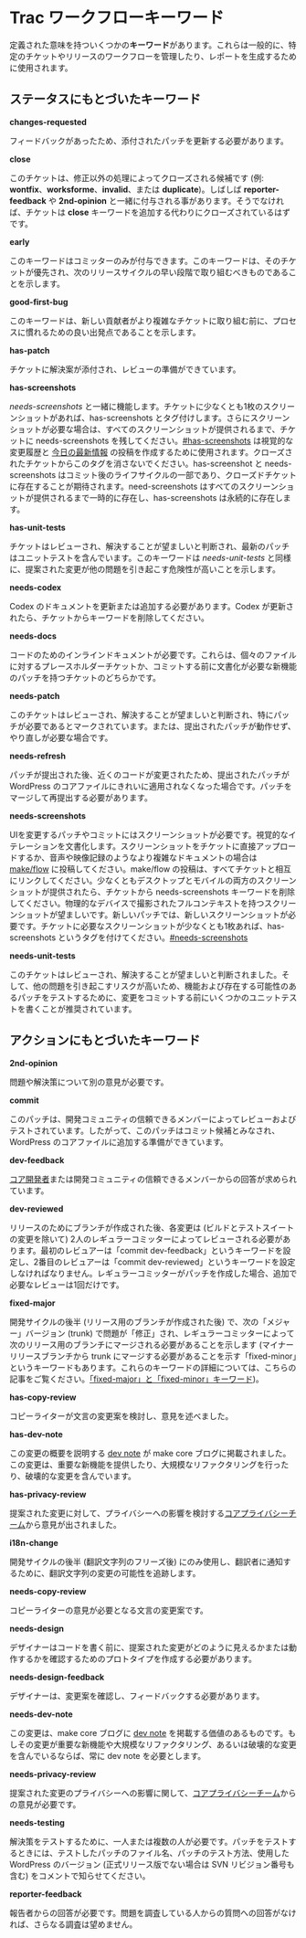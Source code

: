 <!--
# Trac Workflow Keywords
-->

# Trac ワークフローキーワード

<!--
There are a number of **keywords** with a defined meaning. These are commonly used to manage the workflows of specific tickets, as well as releases, and to generate reports. Keywords should not be thought of as generic “tags,” which are not necessary.
-->

定義された意味を持ついくつかの**キーワード**があります。これらは一般的に、特定のチケットやリリースのワークフローを管理したり、レポートを生成するために使用されます。

<!--
## Status-based Keywords
-->

## ステータスにもとづいたキーワード

**changes-requested**

<!--
Feedback has been provided, and the attached patch needs to be updated.
-->

フィードバックがあったため、添付されたパッチを更新する必要があります。

**close**

<!--
The ticket is a candidate for closure with a disposition other than fixed (i.e. **wontfix**, **worksforme**, **invalid**, or **duplicate**). Often seen with **reporter-feedback** or **2nd-opinion**; otherwise, the ticket would have been closed in lieu of adding the **close** keyword.
-->

このチケットは、修正以外の処理によってクローズされる候補です (例: **wontfix**、**worksforme**、**invalid**、または **duplicate**)。しばしば **reporter-feedback** や **2nd-opinion** と一緒に付与される事があります。そうでなければ、チケットは **close** キーワードを追加する代わりにクローズされているはずです。

**early**

<!--
This keyword should only be applied by committers. The keyword signals that the ticket is a priority, and should be handled early in the next release cycle.
-->

このキーワードはコミッターのみが付与できます。このキーワードは、そのチケットが優先され、次のリリースサイクルの早い段階で取り組むべきものであることを示します。

**good-first-bug**

<!--
This keyword signals that the ticket would be a good starting point for new contributors to get used to the process before tackling more complicated tickets.
-->

このキーワードは、新しい貢献者がより複雑なチケットに取り組む前に、プロセスに慣れるための良い出発点であることを示します。

**has-patch**

<!--
A proposed solution to the ticket has been attached, and it is ready for review.
-->

チケットに解決案が添付され、レビューの準備ができています。

**has-screenshots**

<!--
Serves as a partner to *needs-screenshots*. Once a ticket has at least one screenshot, tag it with has-screenshots. If more screenshots are needed, leave needs-screenshots on the ticket until all screenshots are provided. [#has-screenshots](https://core.trac.wordpress.org/query?status=accepted&status=assigned&status=closed&status=new&status=reopened&status=reviewing&keywords=~has-screenshots&col=id&col=summary&col=status&col=owner&col=type&col=priority&col=milestone&col=changetime&order=priority) is used to create visual changelogs and the [Today in the Nightly](https://make.wordpress.org/core/tag/today-in-the-nightly/) posts. Do not clear this tag from closed tickets. has-screenshot and needs-screenshots are part of the post-commit diligence lifecycle and are expected to exist on closed tickets. need-screenshots exists temporarily until all screenshots are provided and has-screenshots exists permanently.
-->

*needs-screenshots* と一緒に機能します。チケットに少なくとも1枚のスクリーンショットがあれば、has-screenshots とタグ付けします。さらにスクリーンショットが必要な場合は、すべてのスクリーンショットが提供されるまで、チケットに needs-screenshots を残してください。[#has-screenshots](https://core.trac.wordpress.org/query?status=accepted&status=assigned&status=closed&status=new&status=reopened&status=reviewing&keywords=~has-screenshots&col=id&col=summary&col=status&col=owner&col=type&col=priority&col=milestone&col=changetime&order=priority) は視覚的な変更履歴と [今日の最新情報](https://make.wordpress.org/core/tag/today-in-the-nightly/) の投稿を作成するために使用されます。クローズされたチケットからこのタグを消さないでください。has-screenshot と needs-screenshots はコミット後のライフサイクルの一部であり、クローズドチケットに存在することが期待されます。need-screenshots はすべてのスクリーンショットが提供されるまで一時的に存在し、has-screenshots は永続的に存在します。

**has-unit-tests**

<!--
The ticket has been reviewed, found to be desirable to solve, and the latest patch contains unit tests. Like *needs-unit-tests*, this keyword indicates the proposed changes constitute a high risk of causing other issues.
-->

チケットはレビューされ、解決することが望ましいと判断され、最新のパッチはユニットテストを含んでいます。このキーワードは *needs-unit-tests* と同様に、提案された変更が他の問題を引き起こす危険性が高いことを示します。

**needs-codex**

<!--
Documentation in the Codex needs updating or expanding. Remove the keyword from the ticket once the Codex is updated.
-->

Codex のドキュメントを更新または追加する必要があります。Codex が更新されたら、チケットからキーワードを削除してください。

**needs-docs**

<!--
Inline documentation for the code is needed. These are either place holder tickets for individual files, or tickets with patches for new functions which need documenting before they are committed.
-->

コードのためのインラインドキュメントが必要です。これらは、個々のファイルに対するプレースホルダーチケットか、コミットする前に文書化が必要な新機能のパッチを持つチケットのどちらかです。

**needs-patch**

<!--
The ticket has been reviewed, found to be desirable to solve, and marked as especially needing a patch, or the submitted patch doesn’t work and needs to be redone.
-->

このチケットはレビューされ、解決することが望ましいと判断され、特にパッチが必要であるとマークされています。または、提出されたパッチが動作せず、やり直しが必要な場合です。

**needs-refresh**

<!--
A submitted patch no longer applies cleanly to the WordPress core files, usually because nearby code has been modified since the patch was submitted. The patch needs to be merged and re-submitted.
-->

パッチが提出された後、近くのコードが変更されたため、提出されたパッチが WordPress のコアファイルにきれいに適用されなくなった場合です。パッチをマージして再提出する必要があります。

**needs-screenshots**

<!--
Patches and commits that change UI need screenshots. Document visual iterations. Upload screenshots directly to the ticket or post to [make/flow](https://make.wordpress.org/flow/) for more involved visual documentation such as visual records or visual surveys. Cross-link any make/flow posts with the ticket. Remove the needs-screenshots keyword from the ticket once screenshots for both a desktop and a phone, at the least, are provided. Full context screenshots taken on physical devices are preferred. New patches require new screenshots. Once a ticket has at least one of the needed screenshots, tag it with has-screenshots. [#needs-screenshots](https://core.trac.wordpress.org/query?status=accepted&status=assigned&status=closed&status=new&status=reopened&status=reviewing&keywords=~needs-screenshots&col=id&col=summary&col=status&col=owner&col=type&col=priority&col=milestone&order=priority)
-->

UIを変更するパッチやコミットにはスクリーンショットが必要です。視覚的なイテレーションを文書化します。スクリーンショットをチケットに直接アップロードするか、音声や映像記録のようなより複雑なドキュメントの場合は [make/flow](https://make.wordpress.org/flow/) に投稿してください。make/flow の投稿は、すべてチケットと相互にリンクしてください。少なくともデスクトップとモバイルの両方のスクリーンショットが提供されたら、チケットから needs-screenshots キーワードを削除してください。物理的なデバイスで撮影されたフルコンテキストを持つスクリーンショットが望ましいです。新しいパッチでは、新しいスクリーンショットが必要です。チケットに必要なスクリーンショットが少なくとも1枚あれば、has-screenshots というタグを付けてください。[#needs-screenshots](https://core.trac.wordpress.org/query?status=accepted&status=assigned&status=closed&status=new&status=reopened&status=reviewing&keywords=~needs-screenshots&col=id&col=summary&col=status&col=owner&col=type&col=priority&col=milestone&order=priority)

**needs-unit-tests**

<!--
The ticket has been reviewed, found to be desirable to solve, and we would like some unit tests written to test the functionality and any patch that may exist before committing a change, as the risk of causing other issues is high.
-->

このチケットはレビューされ、解決することが望ましいと判断されました。そして、他の問題を引き起こすリスクが高いため、機能および存在する可能性のあるパッチをテストするために、変更をコミットする前にいくつかのユニットテストを書くことが推奨されています。

<!--
## Action-based Keywords
-->

## アクションにもとづいたキーワード

**2nd-opinion**

<!--
Another person is needed to express an opinion about the problem or the solution.
-->

問題や解決策について別の意見が必要です。

**commit**

<!--
The patch has been reviewed and tested by a trusted member of the development community; therefore, the patch should be considered a commit candidate, and is ready to be added to the WordPress core files.
-->

このパッチは、開発コミュニティの信頼できるメンバーによってレビューおよびテストされています。したがって、このパッチはコミット候補とみなされ、WordPress のコアファイルに追加する準備ができています。

**dev-feedback**

<!--
A response is wanted from a [core developer](https://make.wordpress.org/core/handbook/about/organization/#the-wordpress-core-team) or trusted members of the development community.
-->

[コア開発者](https://make.wordpress.org/core/handbook/about/organization/#the-wordpress-core-team)または開発コミュニティの信頼できるメンバーからの回答が求められています。

**dev-reviewed**

<!--
After a branch has been created for a release, each change (except for build and test suite changes) needs to be reviewed by two permanent committers. The first reviewer should set the keywords “commit dev-feedback”, and the second reviewer should set the keywords “commit dev-reviewed”. If a permanent committer created the patch, only one additional review is necessary.
-->

リリースのためにブランチが作成された後、各変更は (ビルドとテストスイートの変更を除いて) 2人のレギュラーコミッターによってレビューされる必要があります。最初のレビュアーは「commit dev-feedback」というキーワードを設定し、2番目のレビュアーは「commit dev-reviewed」というキーワードを設定しなければなりません。レギュラーコミッターがパッチを作成した場合、追加で必要なレビューは1回だけです。

**fixed-major**

<!--
Only used late in the development cycle (after a branch has been created for a release) to indicate that an issue has been “fixed” in the next “major” version (trunk) and needs to be merged back to the branch for the upcoming release by a permanent committer.  (There is also “fixed-minor” which indicates that an issue needs to be merged back into trunk from a minor release branch; more info about these keywords in this post: [The keywords “fixed-major” and “fixed-minor”](https://make.wordpress.org/core/2011/04/06/the-keywords-fixed-major-and-fixed/).)
-->

開発サイクルの後半 (リリース用のブランチが作成された後) で、次の「メジャー」バージョン (trunk) で問題が「修正」され、レギュラーコミッターによって次のリリース用のブランチにマージされる必要があることを示します (マイナーリリースブランチから trunk にマージする必要があることを示す「fixed-minor」というキーワードもあります。これらのキーワードの詳細については、こちらの記事をご覧ください。[「fixed-major」と「fixed-minor」キーワード](https://make.wordpress.org/core/2011/04/06/the-keywords-fixed-major-and-fixed/))。

**has-copy-review**

<!--
Input has been given from a copywriter reviewing the suggested verbiage changes.
-->

コピーライターが文言の変更案を検討し、意見を述べました。

**has-dev-note**

<!--
A [dev note](https://make.wordpress.org/core/tag/dev-notes/) has been published on the make core blog outlining this change. This change provides significant new functionality, a large refactor, or includes a breaking change.
-->

この変更の概要を説明する [dev note](https://make.wordpress.org/core/tag/dev-notes/) が make core ブログに掲載されました。この変更は、重要な新機能を提供したり、大規模なリファクタリングを行ったり、破壊的な変更を含んでいます。

**has-privacy-review**

<!--
Input has been given from the [core privacy team](https://make.wordpress.org/core/components/privacy/) reviewing the privacy implications of the suggested changes.
-->

提案された変更に対して、プライバシーへの影響を検討する[コアプライバシーチーム](https://make.wordpress.org/core/components/privacy/)から意見が出されました。

**i18n\-change**

<!--
Only used late in the development cycle (after string freeze) to track potential string changes, as translators need to be notified.
-->

開発サイクルの後半 (翻訳文字列のフリーズ後) にのみ使用し、翻訳者に通知するために、翻訳文字列の変更の可能性を追跡します。

**needs-copy-review**

<!--
Input is needed from a copywriter with regards to the suggested verbiage changes.
-->

コピーライターの意見が必要となる文言の変更案です。

**needs-design**

<!--
A designer should create a prototype of how the suggested changes should look/behave before writing code.
-->

デザイナーはコードを書く前に、提案された変更がどのように見えるかまたは動作するかを確認するためのプロトタイプを作成する必要があります。

**needs-design-feedback**

<!--
A designer should review and give feedback on the proposed changes.
-->

デザイナーは、変更案を確認し、フィードバックする必要があります。

**needs-dev-note**

<!--
This change is one that warrants a [dev note](https://make.wordpress.org/core/tag/dev-notes/) on the make core blog. If a change is significant new functionality, a large refactor, or includes a breaking change, it always requires a dev note.
-->

この変更は、make core ブログに [dev note](https://make.wordpress.org/core/tag/dev-notes/) を掲載する価値のあるものです。もしその変更が重要な新機能や大規模なリファクタリング、あるいは破壊的な変更を含んでいるならば、常に dev note を必要とします。

**needs-privacy-review**

<!--
Input is needed from the [core privacy team](https://make.wordpress.org/core/components/privacy/) with regards to the privacy implications of the suggested changes.
-->

提案された変更のプライバシーへの影響に関して、[コアプライバシーチーム](https://make.wordpress.org/core/components/privacy/)からの意見が必要です。

**needs-testing**

<!--
One or more people are needed to test the solution. When testing a patch, please comment with the patch filename that was tested, how the patch was tested, and which version of WordPress was used (including the SVN revision number, if it is not an officially released version).
-->

解決策をテストするために、一人または複数の人が必要です。パッチをテストするときには、テストしたパッチのファイル名、パッチのテスト方法、使用した WordPress のバージョン (正式リリース版でない場合は SVN リビジョン番号も含む) をコメントで知らせてください。


**reporter-feedback**

<!--
A response is needed from the reporter. Further investigation is unlikely without a response to the questions from someone experiencing the problem.
-->

報告者からの回答が必要です。問題を調査している人からの質問への回答がなければ、さらなる調査は望めません。
